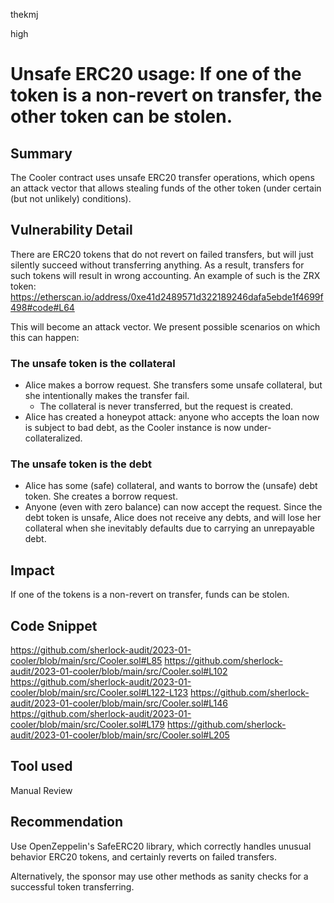 thekmj

high

# Unsafe ERC20 usage: If one of the token is a non-revert on transfer, the other token can be stolen.

## Summary

The Cooler contract uses unsafe ERC20 transfer operations, which opens an attack vector that allows stealing funds of the other token (under certain (but not unlikely) conditions).

## Vulnerability Detail

There are ERC20 tokens that do not revert on failed transfers, but will just silently succeed without transferring anything. As a result, transfers for such tokens will result in wrong accounting. An example of such is the ZRX token: https://etherscan.io/address/0xe41d2489571d322189246dafa5ebde1f4699f498#code#L64

This will become an attack vector. We present possible scenarios on which this can happen:

### The unsafe token is the collateral

- Alice makes a borrow request. She transfers some unsafe collateral, but she intentionally makes the transfer fail. 
    - The collateral is never transferred, but the request is created.
- Alice has created a honeypot attack: anyone who accepts the loan now is subject to bad debt, as the Cooler instance is now under-collateralized.

### The unsafe token is the debt

- Alice has some (safe) collateral, and wants to borrow the (unsafe) debt token. She creates a borrow request.
- Anyone (even with zero balance) can now accept the request. Since the debt token is unsafe, Alice does not receive any debts, and will lose her collateral when she inevitably defaults due to carrying an unrepayable debt.

## Impact

If one of the tokens is a non-revert on transfer, funds can be stolen.

## Code Snippet

https://github.com/sherlock-audit/2023-01-cooler/blob/main/src/Cooler.sol#L85
https://github.com/sherlock-audit/2023-01-cooler/blob/main/src/Cooler.sol#L102
https://github.com/sherlock-audit/2023-01-cooler/blob/main/src/Cooler.sol#L122-L123
https://github.com/sherlock-audit/2023-01-cooler/blob/main/src/Cooler.sol#L146
https://github.com/sherlock-audit/2023-01-cooler/blob/main/src/Cooler.sol#L179
https://github.com/sherlock-audit/2023-01-cooler/blob/main/src/Cooler.sol#L205

## Tool used

Manual Review

## Recommendation

Use OpenZeppelin's SafeERC20 library, which correctly handles unusual behavior ERC20 tokens, and certainly reverts on failed transfers. 

Alternatively, the sponsor may use other methods as sanity checks for a successful token transferring.
